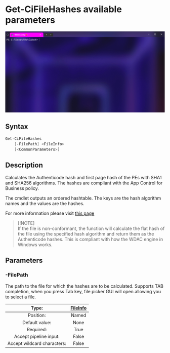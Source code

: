 # Get-CiFileHashes available parameters

![Get-CiFileHashes demo](https://raw.githubusercontent.com/HotCakeX/.github/main/Pictures/Wiki%20APNGs/Get-CiFileHashes/Get-CiFileHashes%20-FilePath.gif)

## Syntax

```powershell
Get-CiFileHashes
    [-FilePath] <FileInfo>
    [<CommonParameters>]
```

## Description

Calculates the Authenticode hash and first page hash of the PEs with SHA1 and SHA256 algorithms. The hashes are compliant with the App Control for Business policy.

The cmdlet outputs an ordered hashtable. The keys are the hash algorithm names and the values are the hashes.

For more information please visit [this page](https://learn.microsoft.com/en-us/windows/security/application-security/application-control/app-control-for-business/design/select-types-of-rules-to-create#more-information-about-hashes)

> [!NOTE]\
>  If the file is non-conformant, the function will calculate the flat hash of the file using the specified hash algorithm and return them as the Authenticode hashes. This is compliant with how the WDAC engine in Windows works.

## Parameters

### -FilePath

The path to the file for which the hashes are to be calculated. Supports TAB completion, when you press Tab key, file picker GUI will open allowing you to select a file.

<div align='center'>

| Type: |[FileInfo](https://learn.microsoft.com/en-us/dotnet/api/system.io.fileinfo)|
| :-------------: | :-------------: |
| Position: | Named |
| Default value: | None |
| Required: | True |
| Accept pipeline input: | False |
| Accept wildcard characters: | False |

</div>

<br>
